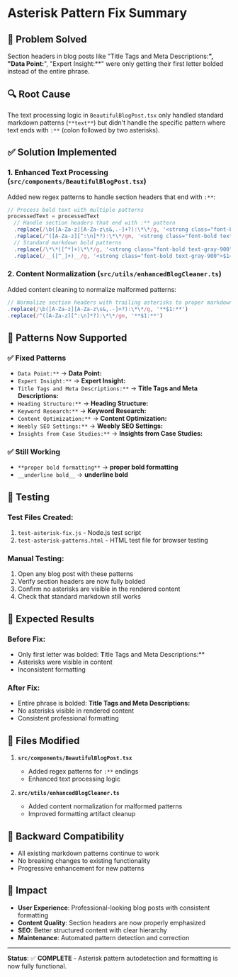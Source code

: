 # Asterisk Pattern Fix Summary

## 🎯 **Problem Solved**
Section headers in blog posts like "Title Tags and Meta Descriptions:**", "Data Point:**", "Expert Insight:**" were only getting their first letter bolded instead of the entire phrase.

## 🔍 **Root Cause**
The text processing logic in `BeautifulBlogPost.tsx` only handled standard markdown patterns (`**text**`) but didn't handle the specific pattern where text ends with `:**` (colon followed by two asterisks).

## ✅ **Solution Implemented**

### 1. **Enhanced Text Processing** (`src/components/BeautifulBlogPost.tsx`)
Added new regex patterns to handle section headers that end with `:**`:

```javascript
// Process bold text with multiple patterns
processedText = processedText
  // Handle section headers that end with :** pattern
  .replace(/\b([A-Za-z][A-Za-z\s&,.-]+?):\*\*/g, '<strong class="font-bold text-gray-900">$1:</strong>')
  .replace(/^([A-Za-z][^:\n]*?):\*\*/gm, '<strong class="font-bold text-gray-900">$1:</strong>')
  // Standard markdown bold patterns
  .replace(/\*\*([^*]+)\*\*/g, '<strong class="font-bold text-gray-900">$1</strong>')
  .replace(/__([^_]+)__/g, '<strong class="font-bold text-gray-900">$1</strong>');
```

### 2. **Content Normalization** (`src/utils/enhancedBlogCleaner.ts`)
Added content cleaning to normalize malformed patterns:

```javascript
// Normalize section headers with trailing asterisks to proper markdown
.replace(/\b([A-Za-z][A-Za-z\s&,.-]+?):\*\*/g, '**$1:**')
.replace(/^([A-Za-z][^:\n]*?):\*\*/gm, '**$1:**')
```

## 🎯 **Patterns Now Supported**

### ✅ **Fixed Patterns**
- `Data Point:**` → **Data Point:**
- `Expert Insight:**` → **Expert Insight:**
- `Title Tags and Meta Descriptions:**` → **Title Tags and Meta Descriptions:**
- `Heading Structure:**` → **Heading Structure:**
- `Keyword Research:**` → **Keyword Research:**
- `Content Optimization:**` → **Content Optimization:**
- `Weebly SEO Settings:**` → **Weebly SEO Settings:**
- `Insights from Case Studies:**` → **Insights from Case Studies:**

### ✅ **Still Working**
- `**proper bold formatting**` → **proper bold formatting**
- `__underline bold__` → **underline bold**

## 🧪 **Testing**

### **Test Files Created:**
1. `test-asterisk-fix.js` - Node.js test script
2. `test-asterisk-patterns.html` - HTML test file for browser testing

### **Manual Testing:**
1. Open any blog post with these patterns
2. Verify section headers are now fully bolded
3. Confirm no asterisks are visible in the rendered content
4. Check that standard markdown still works

## 🎉 **Expected Results**

### **Before Fix:**
- Only first letter was bolded: **T**itle Tags and Meta Descriptions:**
- Asterisks were visible in content
- Inconsistent formatting

### **After Fix:**
- Entire phrase is bolded: **Title Tags and Meta Descriptions:**
- No asterisks visible in rendered content
- Consistent professional formatting

## 📁 **Files Modified**

1. **`src/components/BeautifulBlogPost.tsx`**
   - Added regex patterns for `:**` endings
   - Enhanced text processing logic

2. **`src/utils/enhancedBlogCleaner.ts`**
   - Added content normalization for malformed patterns
   - Improved formatting artifact cleanup

## 🔄 **Backward Compatibility**
- All existing markdown patterns continue to work
- No breaking changes to existing functionality
- Progressive enhancement for new patterns

## 🎯 **Impact**
- **User Experience**: Professional-looking blog posts with consistent formatting
- **Content Quality**: Section headers are now properly emphasized
- **SEO**: Better structured content with clear hierarchy
- **Maintenance**: Automated pattern detection and correction

---

**Status**: ✅ **COMPLETE** - Asterisk pattern autodetection and formatting is now fully functional.
